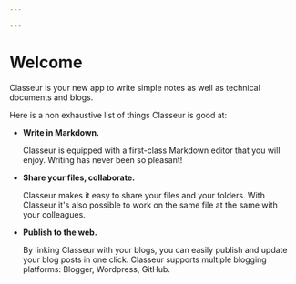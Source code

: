 ```yaml
---

---
```


# Welcome

Classeur is your new app to write simple notes as well as technical documents and blogs.

Here is a non exhaustive list of things Classeur is good at:

- **Write in Markdown.**

	Classeur is equipped with a first-class Markdown editor that you will enjoy. Writing has never been so pleasant!

- **Share your files, collaborate.**

	Classeur makes it easy to share your files and your folders. With Classeur it's also possible to work on the same file at the same with your colleagues.

- **Publish to the web.**

	By linking Classeur with your blogs, you can easily publish and update your blog posts in one click. Classeur supports multiple blogging platforms: Blogger, Wordpress, GitHub.


